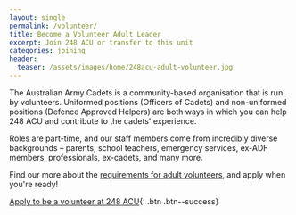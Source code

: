 ```yaml
---
layout: single
permalink: /volunteer/
title: Become a Volunteer Adult Leader
excerpt: Join 248 ACU or transfer to this unit
categories: joining
header:
  teaser: /assets/images/home/248acu-adult-volunteer.jpg
---
```


The Australian Army Cadets is a community-based organisation that is run by volunteers. Uniformed positions (Officers of Cadets) and non-uniformed positions (Defence Approved Helpers) are both ways in which you can help 248 ACU and contribute to the cadets' experience. 

Roles are part-time, and our staff members come from incredibly diverse backgrounds – parents, school teachers, emergency services, ex-ADF members, professionals, ex-cadets, and many more. 

Find our more about the [requirements for adult volunteers]({{site.data.links.aac_volunteer_url}}), and apply when you're ready!

[Apply to be a volunteer at 248 ACU]({{site.data.links.acs_eoi_url}}){: .btn .btn--success}
